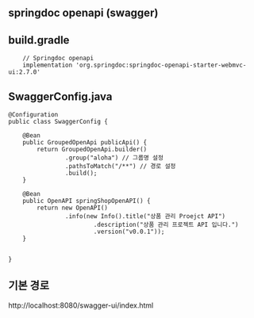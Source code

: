 ## springdoc openapi (swagger)

## build.gradle
```
    // Springdoc openapi
	implementation 'org.springdoc:springdoc-openapi-starter-webmvc-ui:2.7.0'
```

## SwaggerConfig.java
```
@Configuration
public class SwaggerConfig {
 
    @Bean
    public GroupedOpenApi publicApi() {
        return GroupedOpenApi.builder()
                .group("aloha") // 그룹명 설정
                .pathsToMatch("/**") // 경로 설정
                .build();
    }

    @Bean
    public OpenAPI springShopOpenAPI() {
        return new OpenAPI()
                .info(new Info().title("상품 관리 Proejct API")
                        .description("상품 관리 프로젝트 API 입니다.")
                        .version("v0.0.1"));
    }

    
}
```

## 기본 경로
http://localhost:8080/swagger-ui/index.html 